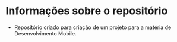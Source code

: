 # Informações sobre o repositório

* Repositório criado para criação de um projeto para a matéria de Desenvolvimento Mobile.
